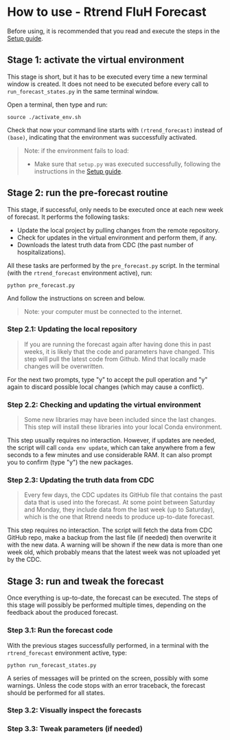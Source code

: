 # How to use - Rtrend FluH Forecast

Before using, it is recommended that you read and execute the steps in the [Setup guide](setup_guide.md).

## Stage 1: activate the virtual environment

This stage is short, but it has to be executed every time a new terminal window is created. It does not need to be executed before every call to `run_forecast_states.py` in the same terminal window.

Open a terminal, then type and run:

````
source ./activate_env.sh
````

Check that now your command line starts with `(rtrend_forecast)` instead of `(base)`, indicating that the environment was successfully activated.

> Note: if the environment fails to load:
> - Make sure that `setup.py` was executed successfully, following the instructions in the [Setup guide](./setup_guide.md).
> 


## Stage 2: run the pre-forecast routine

This stage, if successful, only needs to be executed once at each new week of forecast. It performs the following tasks:

- Update the local project by pulling changes from the remote repository.
- Check for updates in the virtual environment and perform them, if any.
- Downloads the latest truth data from CDC (the past number of hospitalizations).

All these tasks are performed by the `pre_forecast.py` script. In the terminal (with the `rtrend_forecast` environment active), run:

````
python pre_forecast.py
````

And follow the instructions on screen and below.

> Note: your computer must be connected to the internet.

### Step 2.1: Updating the local repository

> If you are running the forecast again after having done this in past weeks, it is likely that the code and parameters have changed. This step will pull the latest code from Github. Mind that locally made changes will be overwritten.

For the next two prompts, type "y" to accept the pull operation and "y" again to discard possible local changes (which may cause a conflict).

### Step 2.2: Checking and updating the virtual environment

> Some new libraries may have been included since the last changes. This step will install these libraries into your local Conda environment.

This step usually requires no interaction. However, if updates are needed, the script will call `conda env update`, which can take anywhere from a few seconds to a few minutes and use considerable RAM. It can also prompt you to confirm (type "y") the new packages.

### Step 2.3: Updating the truth data from CDC

> Every few days, the CDC updates its GitHub file that contains the past data that is used into the forecast. At some point between Saturday and Monday, they include data from the last week (up to Saturday), which is the one that Rtrend needs to produce up-to-date forecast.

This step requires no interaction. The script will fetch the data from CDC GitHub repo, make a backup from the last file (if needed) then overwrite it with the new data. A warning will be shown if the new data is more than one week old, which probably means that the latest week was not uploaded yet by the CDC.


## Stage 3: run and tweak the forecast

Once everything is up-to-date, the forecast can be executed. The steps of this stage will possibly be performed multiple times, depending on the feedback about the produced forecast.

### Step 3.1: Run the forecast code

With the previous stages successfully performed, in a terminal with the `rtrend_forecast` environment active, type:

````
python run_forecast_states.py
````

A series of messages will be printed on the screen, possibly with some warnings. Unless the code stops with an error traceback, the forecast should be performed for all states.

### Step 3.2: Visually inspect the forecasts

### Step 3.3: Tweak parameters (if needed)





